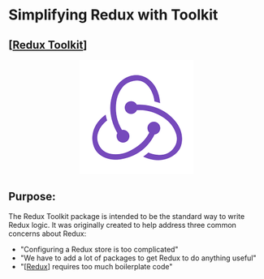 # Simplifying Redux with Toolkit
## [[Redux Toolkit]]

<center>

![](https://raw.githubusercontent.com/ani4aniket/redux-toolkit/master/assets/img/download.png)

</center>

## Purpose:
The Redux Toolkit package is intended to be the standard way to write Redux logic. It was originally created to help address three common concerns about Redux:
  - "Configuring a Redux store is too complicated"
  - "We have to add a lot of packages to get Redux to do anything useful"
  - "[[Redux]] requires too much boilerplate code"


[//begin]: # "Autogenerated link references for markdown compatibility"
[Redux Toolkit]: redux-toolkit "Redux Toolkit"
[Redux]: redux "Redux"
[//end]: # "Autogenerated link references"